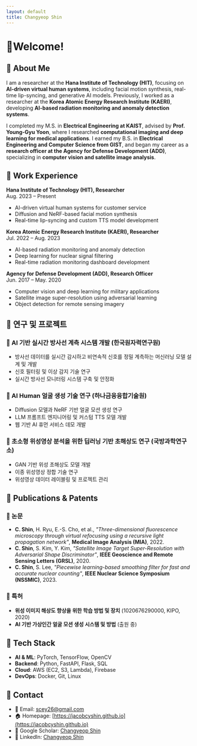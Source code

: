 ```yaml
---
layout: default
title: Changyeop Shin
---
```


# Welcome!

## 🔹 About Me
I am a researcher at the **Hana Institute of Technology (HIT)**, focusing on **AI-driven virtual human systems**, including facial motion synthesis, real-time lip-syncing, and generative AI models. Previously, I worked as a researcher at the **Korea Atomic Energy Research Institute (KAERI)**, developing **AI-based radiation monitoring and anomaly detection systems**.  

I completed my M.S. in **Electrical Engineering at KAIST**, advised by **Prof. Young-Gyu Yoon**, where I researched **computational imaging and deep learning for medical applications**. I earned my B.S. in **Electrical Engineering and Computer Science from GIST**, and began my career as a **research officer at the Agency for Defense Development (ADD)**, specializing in **computer vision and satellite image analysis**.

## 🔹 Work Experience

**Hana Institute of Technology (HIT), Researcher**  
Aug. 2023 – Present  
- AI-driven virtual human systems for customer service  
- Diffusion and NeRF-based facial motion synthesis  
- Real-time lip-syncing and custom TTS model development  

**Korea Atomic Energy Research Institute (KAERI), Researcher**  
Jul. 2022 – Aug. 2023  
- AI-based radiation monitoring and anomaly detection  
- Deep learning for nuclear signal filtering  
- Real-time radiation monitoring dashboard development  

**Agency for Defense Development (ADD), Research Officer**  
Jun. 2017 – May. 2020  
- Computer vision and deep learning for military applications  
- Satellite image super-resolution using adversarial learning  
- Object detection for remote sensing imagery  


  
## 🔹 연구 및 프로젝트
### 🎯 AI 기반 실시간 방사선 계측 시스템 개발 (한국원자력연구원)
- 방사선 데이터를 실시간 감시하고 비연속적 신호를 정밀 계측하는 머신러닝 모델 설계 및 개발
- 신호 필터링 및 이상 감지 기술 연구
- 실시간 방사선 모니터링 시스템 구축 및 안정화

### 🎯 AI Human 얼굴 생성 기술 연구 (하나금융융합기술원)
- Diffusion 모델과 NeRF 기반 얼굴 모션 생성 연구
- LLM 프롬프트 엔지니어링 및 커스텀 TTS 모델 개발
- 웹 기반 AI 휴먼 서비스 데모 개발

### 🎯 초소형 위성영상 분석을 위한 딥러닝 기반 초해상도 연구 (국방과학연구소)
- GAN 기반 위성 초해상도 모델 개발
- 이종 위성영상 정합 기술 연구
- 위성영상 데이터 레이블링 및 프로젝트 관리


## 🔹 Publications & Patents
### 📄 논문
- **C. Shin**, H. Ryu, E.-S. Cho, et al., *"Three-dimensional fluorescence microscopy through virtual refocusing using a recursive light propagation network"*, **Medical Image Analysis (MIA)**, 2022.
- **C. Shin**, S. Kim, Y. Kim, *"Satellite Image Target Super-Resolution with Adversarial Shape Discriminator"*, **IEEE Geoscience and Remote Sensing Letters (GRSL)**, 2020.
- **C. Shin**, S. Lee, *"Piecewise learning-based smoothing filter for fast and accurate nuclear counting"*, **IEEE Nuclear Science Symposium (NSSMIC)**, 2023.

### 🔬 특허
- **위성 이미지 해상도 향상을 위한 학습 방법 및 장치** (1020676290000, KIPO, 2020)
- **AI 기반 가상인간 얼굴 모션 생성 시스템 및 방법** (출원 중)

## 🔹 Tech Stack
- **AI & ML**: PyTorch, TensorFlow, OpenCV
- **Backend**: Python, FastAPI, Flask, SQL
- **Cloud**: AWS (EC2, S3, Lambda), Firebase
- **DevOps**: Docker, Git, Linux

## 📩 Contact
- 📧 Email: [scey26@gmail.com](mailto:scey26@gmail.com)
- 🏠 Homepage: [https://jacobcyshin.github.io](https://jacobcyshin.github.io)
- 📄 Google Scholar: [Changyeop Shin](https://scholar.google.com/citations?user=IfKqNVMAAAAJ&hl=en)
- 💼 LinkedIn: [Changyeop Shin](https://www.linkedin.com/in/changyeop-shin)

